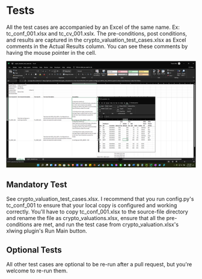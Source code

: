 # Tests
All the test cases are accompanied by an Excel of the same name. Ex: tc_conf_001.xlsx and tc_cv_001.xslx. The
pre-conditions, post conditions, and results are captured in the crypto_valuation_test_cases.xlsx as Excel comments 
in the Actual Results column. You can see these comments by having the mouse pointer in the cell.

 ![image info](../readme-files/how_to_see_the_test_results.png)

## Mandatory Test
See crypto_valuation_test_cases.xlsx. I recommend that you run config.py's tc_conf_001 to ensure that your local copy
is configured and working correctly. You'll have to copy tc_conf_001.xlsx to the source-file directory and rename the 
file as crypto_valuations.xlsx, ensure that all the pre-conditions are met, and run the test case from 
crypto_valuation.xlsx's xlwing plugin's Run Main button. 

## Optional Tests
All other test cases are optional to be re-run after a pull request, but you're welcome to re-run them.
